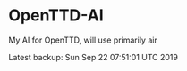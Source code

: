 # OpenTTD-AI
My AI for OpenTTD, will use primarily air

Latest backup: Sun Sep 22 07:51:01 UTC 2019
